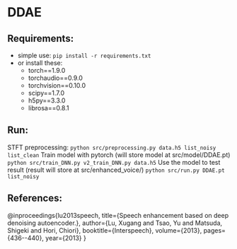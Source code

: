 # DDAE

## Requirements:
- simple use: `pip install -r requirements.txt`
- or install these:
    - torch==1.9.0
    - torchaudio==0.9.0
    - torchvision==0.10.0
    - scipy==1.7.0
    - h5py==3.3.0
    - librosa==0.8.1

## Run:
STFT preprocessing:
`python src/preprocessing.py data.h5 list_noisy list_clean`
Train model with pytorch (will store model at src/model/DDAE.pt)
`python src/train_DNN.py v2_train_DNN.py data.h5`
Use the model to test result (result will store at src/enhanced_voice/)
`python src/run.py DDAE.pt list_noisy`


## References:
@inproceedings{lu2013speech,
  title={Speech enhancement based on deep denoising autoencoder.},
  author={Lu, Xugang and Tsao, Yu and Matsuda, Shigeki and Hori, Chiori},
  booktitle={Interspeech},
  volume={2013},
  pages={436--440},
  year={2013}
}
